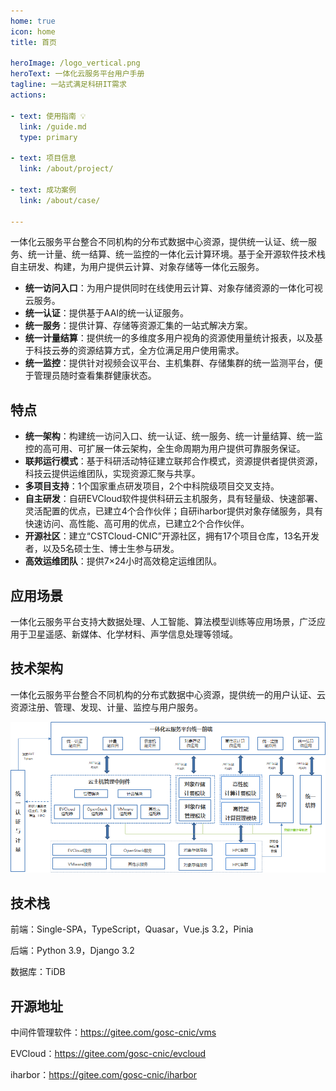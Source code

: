 ```yaml
---
home: true
icon: home
title: 首页

heroImage: /logo_vertical.png
heroText: 一体化云服务平台用户手册
tagline: 一站式满足科研IT需求
actions:

- text: 使用指南 💡
  link: /guide.md
  type: primary

- text: 项目信息
  link: /about/project/

- text: 成功案例
  link: /about/case/

---
```


[//]: # (## 中国科技云-一体化云服务平台)
一体化云服务平台整合不同机构的分布式数据中心资源，提供统一认证、统一服务、统一计量、统一结算、统一监控的一体化云计算环境。基于全开源软件技术栈自主研发、构建，为用户提供云计算、对象存储等一体化云服务。

- **统一访问入口**：为用户提供同时在线使用云计算、对象存储资源的一体化可视云服务。
- **统一认证**：提供基于AAI的统一认证服务。
- **统一服务**：提供计算、存储等资源汇集的一站式解决方案。
- **统一计量结算**：提供统一的多维度多用户视角的资源使用量统计报表，以及基于科技云券的资源结算方式，全方位满足用户使用需求。
- **统一监控**：提供针对视频会议平台、主机集群、存储集群的统一监测平台，便于管理员随时查看集群健康状态。

## 特点

- **统一架构**：构建统一访问入口、统一认证、统一服务、统一计量结算、统一监控的高可用、可扩展一体云架构，全生命周期为用户提供可靠服务保证。
- **联邦运行模式**：基于科研活动特征建立联邦合作模式，资源提供者提供资源，科技云提供运维团队，实现资源汇聚与共享。
- **多项目支持**：1个国家重点研发项目，2个中科院级项目交叉支持。
- **自主研发**：自研EVCloud软件提供科研云主机服务，具有轻量级、快速部署、灵活配置的优点，已建立4个合作伙伴；自研iharbor提供对象存储服务，具有快速访问、高性能、高可用的优点，已建立2个合作伙伴。
- **开源社区**：建立“CSTCloud-CNIC”开源社区，拥有17个项目仓库，13名开发者，以及5名硕士生、博士生参与研发。
- **高效运维团队**：提供7×24小时高效稳定运维团队。

## 应用场景

一体化云服务平台支持大数据处理、人工智能、算法模型训练等应用场景，广泛应用于卫星遥感、新媒体、化学材料、声学信息处理等领域。

## 技术架构

一体化云服务平台整合不同机构的分布式数据中心资源，提供统一的用户认证、云资源注册、管理、发现、计量、监控与用户服务。

![一体化云服务平台技术架构](./img/01_architecture.png)

## 技术栈

前端：Single-SPA，TypeScript，Quasar，Vue.js 3.2，Pinia

后端：Python 3.9，Django 3.2

数据库：TiDB

## 开源地址

中间件管理软件：https://gitee.com/gosc-cnic/vms

EVCloud：https://gitee.com/gosc-cnic/evcloud

iharbor：https://gitee.com/gosc-cnic/iharbor  

